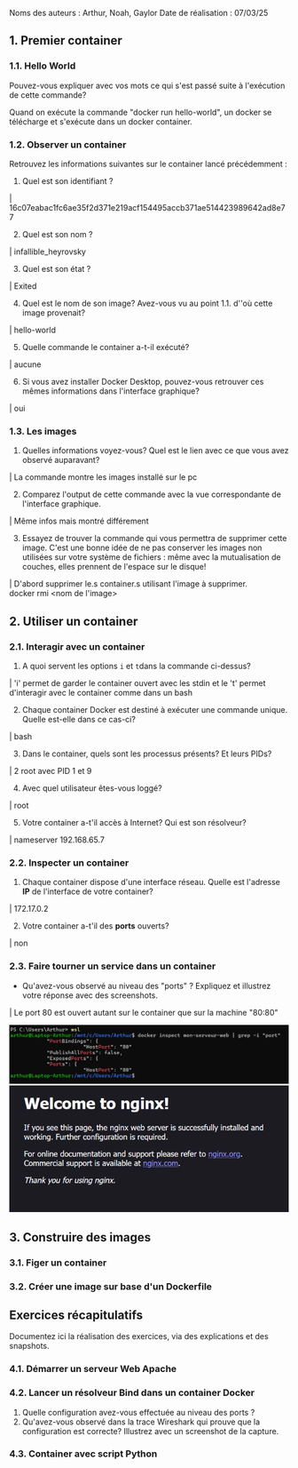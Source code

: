 Noms des auteurs :  Arthur, Noah, Gaylor
Date de réalisation : 07/03/25


## 1. Premier container

### 1.1. Hello World 

Pouvez-vous expliquer avec vos mots ce qui s'est passé suite à l'exécution de cette commande? 

Quand on exécute la commande "docker run hello-world", un docker se télécharge et s'exécute dans un docker container.

### 1.2.  Observer un container


Retrouvez les informations suivantes sur le container lancé précédemment : 
1. Quel est son identifiant ? 

| 16c07eabac1fc6ae35f2d371e219acf154495accb371ae514423989642ad8e77

2. Quel est son nom ? 

| infallible_heyrovsky

3. Quel est son état ? 

| Exited

4. Quel est le nom de son image?  Avez-vous vu au point 1.1. d''où cette image provenait?  

| hello-world

5. Quelle commande le container a-t-il exécuté? 

| aucune

6. Si vous avez installer Docker Desktop, pouvez-vous retrouver ces mêmes informations dans l'interface graphique? 

| oui

### 1.3. Les images 

1. Quelles informations voyez-vous?  Quel est le lien avec ce que vous avez observé auparavant? 

| La commande montre les images installé sur le pc

2. Comparez l'output de cette commande avec la vue correspondante de l'interface graphique.  

| Même infos mais montré différement 

3. Essayez de trouver la commande qui vous permettra de supprimer cette image.  C'est une bonne idée de ne pas conserver les images non utilisées sur votre système de fichiers : même avec la mutualisation de couches, elles prennent de l'espace sur le disque! 

| D'abord supprimer le.s container.s utilisant l'image à supprimer.  
docker rmi <nom de l'image>

## 2. Utiliser un container

### 2.1. Interagir avec un container

1. A quoi servent les options ```i``` et ```t```dans la commande ci-dessus? 

| 'i' permet de garder le container ouvert avec les stdin et le 't' permet d'interagir avec le container comme dans un bash 

2. Chaque container Docker est destiné à exécuter une commande unique.  Quelle est-elle dans ce cas-ci? 

| bash

3. Dans le container, quels sont les processus présents?  Et leurs PIDs? 

| 2 root avec PID 1 et 9

4. Avec quel utilisateur êtes-vous loggé? 

| root

5. Votre container a-t'il accès à Internet?  Qui est son résolveur?  

| nameserver 192.168.65.7

### 2.2. Inspecter un container


1. Chaque container dispose d'une interface réseau.  Quelle est l'adresse **IP** de l'interface de votre container? 

| 172.17.0.2

2.  Votre container a-t'il des **ports** ouverts?  

| non

### 2.3. Faire tourner un service dans un container


- Qu'avez-vous observé au niveau des "ports" ?  Expliquez et illustrez votre réponse avec des screenshots. 

| Le port 80 est ouvert autant sur le container que sur la machine "80:80"

![alt text](img/image1.png)
![alt text](img/image2.png)


## 3. Construire des images

### 3.1. Figer un container 


### 3.2. Créer une image sur base d'un Dockerfile


## Exercices récapitulatifs

Documentez ici la réalisation des exercices, via des explications et des snapshots. 
### 4.1. Démarrer un serveur Web Apache


### 4.2. Lancer un résolveur Bind dans un container Docker

1. Quelle configuration avez-vous effectuée au niveau des ports ? 
2. Qu'avez-vous observé dans la trace Wireshark qui prouve que la configuration est correcte?  Illustrez avec un screenshot de la capture. 

### 4.3. Container avec script Python